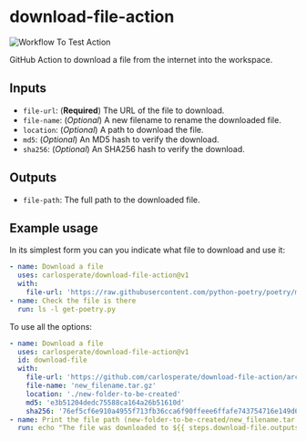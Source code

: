 # download-file-action

![Workflow To Test Action](https://github.com/carlosperate/download-file-action/workflows/Workflow%20To%20Test%20Action/badge.svg)

GitHub Action to download a file from the internet into the workspace.


## Inputs

- `file-url`: (**Required**) The URL of the file to download.
- `file-name`: (*Optional*) A new filename to rename the downloaded file.
- `location`: (*Optional*) A path to download the file.
- `md5`: (*Optional*) An MD5 hash to verify the download.
- `sha256`: (*Optional*) An SHA256 hash to verify the download.


## Outputs

- `file-path`: The full path to the downloaded file.


## Example usage

In its simplest form you can you indicate what file to download and use it:

```yaml
- name: Download a file
  uses: carlosperate/download-file-action@v1
  with:
    file-url: 'https://raw.githubusercontent.com/python-poetry/poetry/master/get-poetry.py'
- name: Check the file is there
  run: ls -l get-poetry.py
```

To use all the options:

```yml
- name: Download a file
  uses: carlosperate/download-file-action@v1
  id: download-file
  with:
    file-url: 'https://github.com/carlosperate/download-file-action/archive/refs/tags/v1.0.3.tar.gz'
    file-name: 'new_filename.tar.gz'
    location: './new-folder-to-be-created'
    md5: 'e3b51204dedc75588ca164a26b51610d'
    sha256: '76ef5cf6e910a4955f713fb36cca6f90ffeee6ffafe743754716e149d68136de'
- name: Print the file path (new-folder-to-be-created/new_filename.tar.gz)
  run: echo "The file was downloaded to ${{ steps.download-file.outputs.file-path }}"
```

